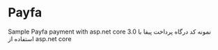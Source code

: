 # Payfa
Sample Payfa payment with asp.net core 3.0 
نمونه کد درگاه پرداخت پیفا با استفاده از asp.net core
